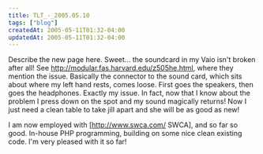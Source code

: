 ```yaml
---
title: TLT_-_2005.05.10
tags: ["blog"]
createdAt: 2005-05-11T01:32-04:00
updatedAt: 2005-05-11T01:32-04:00
---
```


Describe the new page here.
Sweet... the soundcard in my Vaio isn't broken after all! See http://modular.fas.harvard.edu/z505he.html, where they mention the issue. Basically the connector to the sound card, which sits about where my left hand rests, comes loose. First goes the speakers, then goes the headphones. Exactly my issue. In fact, now that I know about the problem I press down on the spot and my sound magically returns! Now I just need a clean table to take jill apart and she will be as good as new!

I am now employed with [http://www.swca.com/ SWCA], and so far so good. In-house PHP programming, building on some nice clean existing code. I'm very pleased with it so far!


